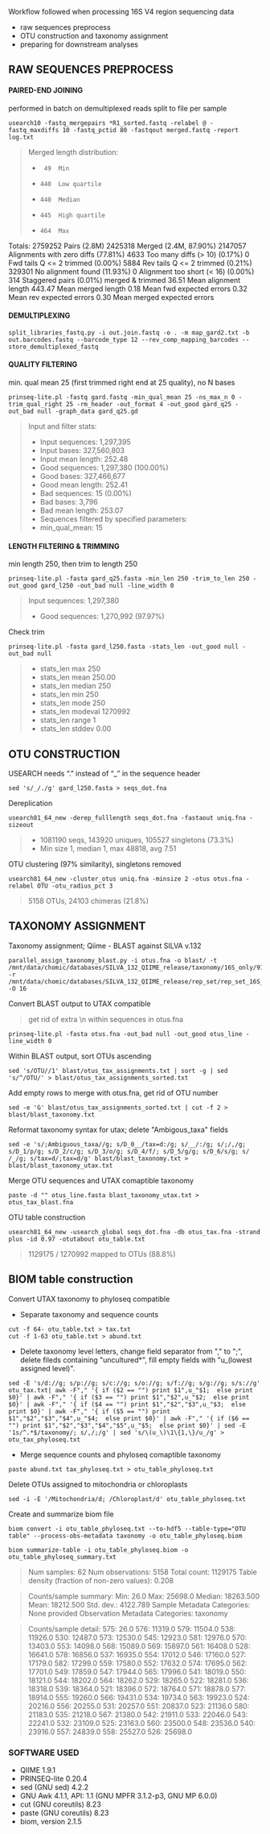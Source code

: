 Workflow followed when processing 16S V4 region sequencing data
- raw sequences preprocess
- OTU construction and taxonomy assignment
- preparing for downstream analyses


## RAW SEQUENCES PREPROCESS

#### PAIRED-END JOINING
performed in batch on demultiplexed reads split to file per sample
~~~
usearch10 -fastq_mergepairs *R1_sorted.fastq -relabel @ -fastq_maxdiffs 10 -fastq_pctid 80 -fastqout merged.fastq -report log.txt
~~~

>Merged length distribution:
>-      49  Min
>-     440  Low quartile
>-     440  Median
>-     445  High quartile
>-     464  Max

Totals:
   2759252  Pairs (2.8M)
   2425318  Merged (2.4M, 87.90%)
   2147057  Alignments with zero diffs (77.81%)
      4633  Too many diffs (> 10) (0.17%)
         0  Fwd tails Q <= 2 trimmed (0.00%)
      5884  Rev tails Q <= 2 trimmed (0.21%)
    329301  No alignment found (11.93%)
         0  Alignment too short (< 16) (0.00%)
       314  Staggered pairs (0.01%) merged & trimmed
     36.51  Mean alignment length
    443.47  Mean merged length
      0.18  Mean fwd expected errors
      0.32  Mean rev expected errors
      0.30  Mean merged expected errors


#### DEMULTIPLEXING 
~~~
split_libraries_fastq.py -i out.join.fastq -o . -m map_gard2.txt -b out.barcodes.fastq --barcode_type 12 --rev_comp_mapping_barcodes --store_demultiplexed_fastq
~~~

#### QUALITY FILTERING
min. qual mean 25 (first trimmed right end at 25 quality), no N bases
~~~
prinseq-lite.pl -fastq gard.fastq -min_qual_mean 25 -ns_max_n 0 -trim_qual_right 25 -rm_header -out_format 4 -out_good gard_q25 -out_bad null -graph_data gard_q25.gd
~~~
> Input and filter stats:
>- 	Input sequences: 1,297,395
>-	Input bases: 327,560,803
>- 	Input mean length: 252.48
>- 	Good sequences: 1,297,380 (100.00%)
>- 	Good bases: 327,466,677
>-	Good mean length: 252.41
>- 	Bad sequences: 15 (0.00%)
>- 	Bad bases: 3,796
>- 	Bad mean length: 253.07
>- 	Sequences filtered by specified parameters:
>- 	min_qual_mean: 15

#### LENGTH FILTERING & TRIMMING
min length 250, then trim to length 250
~~~
prinseq-lite.pl -fasta gard_q25.fasta -min_len 250 -trim_to_len 250 -out_good gard_l250 -out_bad null -line_width 0
~~~
> Input sequences: 1,297,380
>-	Good sequences: 1,270,992 (97.97%)

Check trim
~~~
prinseq-lite.pl -fasta gard_l250.fasta -stats_len -out_good null -out_bad null
~~~
>- stats_len	max	250
>- stats_len	mean	250.00
>- stats_len	median	250
>- stats_len	min	250
>- stats_len	mode	250
>- stats_len	modeval	1270992
>- stats_len	range	1
>- stats_len	stddev	0.00


## OTU CONSTRUCTION
USEARCH needs “.” instead of “_” in the sequence header
~~~
sed 's/_/./g' gard_l250.fasta > seqs_dot.fna
~~~
Dereplication
~~~
usearch81_64_new -derep_fulllength seqs_dot.fna -fastaout uniq.fna -sizeout
~~~
>-	1081190 seqs, 143920 uniques, 105527 singletons (73.3%)
>-	Min size 1, median 1, max 48818, avg 7.51
	
OTU clustering (97% similarity), singletons removed
~~~
usearch81_64_new -cluster_otus uniq.fna -minsize 2 -otus otus.fna -relabel OTU -otu_radius_pct 3
~~~
>	5158 OTUs, 24103 chimeras (21.8%)

## TAXONOMY ASSIGNMENT
Taxonomy assignment; Qiime - BLAST against SILVA v.132
~~~
parallel_assign_taxonomy_blast.py -i otus.fna -o blast/ -t /mnt/data/chomic/databases/SILVA_132_QIIME_release/taxonomy/16S_only/97/majority_taxonomy_7_levels.txt  -r /mnt/data/chomic/databases/SILVA_132_QIIME_release/rep_set/rep_set_16S_only/97/silva_132_97_16S.fna -O 16
~~~

Convert BLAST output to UTAX compatible
>get rid of extra \n  within sequences in otus.fna
~~~
prinseq-lite.pl -fasta otus.fna -out_bad null -out_good otus_line -line_width 0
~~~
Within BLAST output, sort OTUs ascending
~~~
sed 's/OTU//1' blast/otus_tax_assignments.txt | sort -g | sed 's/^/OTU/' > blast/otus_tax_assignments_sorted.txt
~~~
Add empty rows to merge with otus.fna, get rid of OTU number
~~~
sed -e 'G' blast/otus_tax_assignments_sorted.txt | cut -f 2 > blast/blast_taxonomy.txt
~~~
Reformat taxonomy syntax for utax; delete "Ambigous_taxa" fields
~~~
sed -e 's/;Ambiguous_taxa//g; s/D_0__/tax=d:/g; s/__/:/g; s/;/,/g; s/D_1/p/g; s/D_2/c/g; s/D_3/o/g; s/D_4/f/; s/D_5/g/g; s/D_6/s/g; s/ /_/g; s/tax=d/;tax=d/g' blast/blast_taxonomy.txt > blast/blast_taxonomy_utax.txt

~~~
Merge OTU sequences and UTAX comaptible taxonomy
~~~
paste -d "" otus_line.fasta blast_taxonomy_utax.txt > otus_tax_blast.fna
~~~
OTU table construction
~~~
usearch81_64_new -usearch_global seqs_dot.fna -db otus_tax.fna -strand plus -id 0.97 -otutabout otu_table.txt
~~~
>	1129175 / 1270992 mapped to OTUs (88.8%) 

## BIOM table construction

Convert UTAX taxonomy to phyloseq compatible
- Separate taxonomy and sequence counts
~~~
cut -f 64- otu_table.txt > tax.txt
cut -f 1-63 otu_table.txt > abund.txt
~~~

- Delete taxonomy level letters, change field separator from "," to ";", delete fileds containing "uncultured*", fill empty fields with "u_(lowest assigned level)".
~~~
sed -E 's/d://g; s/p://g; s/c://g; s/o://g; s/f://g; s/g://g; s/s://g' otu_tax.txt| awk -F"," '{ if ($2 == "") print $1",u_"$1;  else print $0}' | awk -F"," '{ if ($3 == "") print $1","$2",u_"$2;  else print $0}' | awk -F"," '{ if ($4 == "") print $1","$2","$3",u_"$3;  else print $0}' | awk -F"," '{ if ($5 == "") print $1","$2","$3","$4",u_"$4;  else print $0}' | awk -F"," '{ if ($6 == "") print $1","$2","$3","$4","$5",u_"$5;  else print $0}' | sed -E '1s/^.*$/taxonomy/; s/,/;/g' | sed 's/\(u_\)\1\{1,\}/u_/g' > otu_tax_phyloseq.txt
~~~

- Merge sequence counts and phyloseq comaptible taxonomy
~~~
paste abund.txt tax_phyloseq.txt > otu_table_phyloseq.txt
~~~

Delete OTUs assigned to mitochondria or chloroplasts
~~~
sed -i -E '/Mitochondria/d; /Chloroplast/d' otu_table_phyloseq.txt
~~~

Create and summarize biom file
~~~
biom convert -i otu_table_phyloseq.txt --to-hdf5 --table-type="OTU table" --process-obs-metadata taxonomy -o otu_table_phyloseq.biom

biom summarize-table -i otu_table_phyloseq.biom -o otu_table_phyloseq_summary.txt 
~~~

>Num samples: 62
Num observations: 5158
Total count: 1129175
Table density (fraction of non-zero values): 0.208

> Counts/sample summary:
 Min: 26.0
 Max: 25698.0
 Median: 18263.500
 Mean: 18212.500
 Std. dev.: 4122.789
 Sample Metadata Categories: None provided
 Observation Metadata Categories: taxonomy

> Counts/sample detail:
575: 26.0
576: 11319.0
579: 11504.0
538: 11926.0
530: 12487.0
573: 12530.0
545: 12923.0
581: 12976.0
570: 13403.0
553: 14098.0
568: 15089.0
569: 15897.0
561: 16408.0
528: 16641.0
578: 16856.0
537: 16935.0
554: 17012.0
546: 17160.0
527: 17179.0
582: 17299.0
559: 17580.0
552: 17632.0
574: 17695.0
562: 17701.0
549: 17859.0
547: 17944.0
565: 17996.0
541: 18019.0
550: 18121.0
544: 18202.0
564: 18262.0
529: 18265.0
522: 18281.0
536: 18318.0
539: 18364.0
521: 18396.0
572: 18764.0
571: 18878.0
577: 18914.0
555: 19260.0
566: 19431.0
534: 19734.0
563: 19923.0
524: 20216.0
556: 20255.0
531: 20257.0
551: 20837.0
523: 21136.0
580: 21183.0
535: 21218.0
567: 21380.0
542: 21911.0
533: 22046.0
543: 22241.0
532: 23109.0
525: 23163.0
560: 23500.0
548: 23536.0
540: 23916.0
557: 24839.0
558: 25527.0
526: 25698.0


### SOFTWARE USED
- QIIME 1.9.1
- PRINSEQ-lite 0.20.4
- sed (GNU sed) 4.2.2
- GNU Awk 4.1.1, API: 1.1 (GNU MPFR 3.1.2-p3, GNU MP 6.0.0)
- cut (GNU coreutils) 8.23
- paste (GNU coreutils) 8.23
- biom, version 2.1.5

